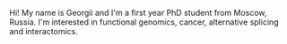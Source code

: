 Hi! My name is Georgii and I'm a first year PhD student from Moscow, Russia. I'm interested in functional genomics, cancer, alternative splicing and interactomics.
